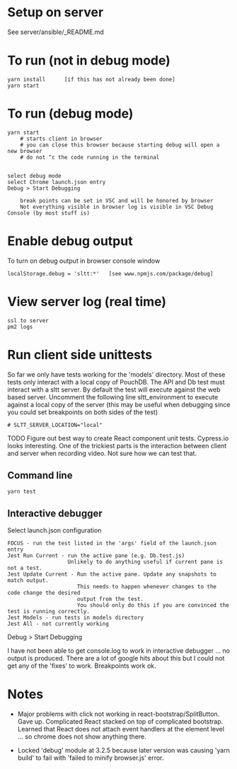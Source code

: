 # Setup on server

See server/ansible/_README.md

# To run (not in debug mode)

    yarn install      [if this has not already been done]
    yarn start

# To run (debug mode)

    yarn start
        # starts client in browser
        # you can close this browser because starting debug will open a new browser
        # do not ^c the code running in the terminal

    
    select debug mode
    select Chrome launch.json entry
    Debug > Start Debugging

        break points can be set in VSC and will be honored by browser
        Not everything visible in browser log is visible in VSC Debug Console (by most stuff is)

# Enable debug output

To turn on debug output in browser console window

    localStorage.debug = 'sltt:*'   [see www.npmjs.com/package/debug]

# View server log (real time)

    ssl to server
    pm2 logs

# Run client side unittests

So far we only have tests working for the 'models' directory.
Most of these tests only interact with a local copy of PouchDB.
The API and Db test must interact with a sltt server.
By default the test will execute against the web based server.
Uncomment the following line sltt_environment to execute against a local copy of the server 
(this may be useful when debugging since you could set breakpoints on both sides of the
test)

    # SLTT_SERVER_LOCATION="local"

TODO Figure out best way to create React component unit tests.
Cypress.io looks interesting.
One of the trickiest parts is the interaction between client and server when recording video.
Not sure how we can test that.


## Command line

    yarn test

## Interactive debugger

Select launch.json configuration

    FOCUS - run the test listed in the 'args' field of the launch.json entry
    Jest Run Current - run the active pane (e.g. Db.test.js)
                       Unlikely to do anything useful if current pane is not a test.
    Jest Update Current - Run the active pane. Update any snapshots to match output.
                          This needs to happen whenever changes to the code change the desired
                          output from the test.
                          You should only do this if you are convinced the test is running correctly.
    Jest Models - run tests in models directory
    Jest All - not currently working

Debug > Start Debugging

I have not been able to get console.log to work in interactive debugger ... no output is produced.
There are a lot of google hits about this but I could not get any of the 'fixes' to work.
Breakpoints work ok.

    
# Notes

* Major problems with click not working in react-bootstrap/SplitButton. Gave up. Complicated React stacked on top of complicated bootstrap. Learned that React does not attach event handlers at the element level ... so chrome does not show anything there.

* Locked 'debug' module at 3.2.5 because later version was causing 'yarn build' to fail with 'failed to 
minify browser.js' error.